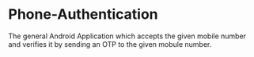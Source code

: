 # Phone-Authentication
The general Android Application which accepts the given mobile number and verifies it by sending an OTP to the given mobule number.
